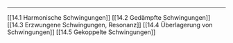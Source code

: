 ***

[[14.1 Harmonische Schwingungen]]
[[14.2 Gedämpfte Schwingungen]]
[[14.3 Erzwungene Schwingungen, Resonanz]]
[[14.4 Überlagerung von Schwingungen]]
[[14.5 Gekoppelte Schwingungen]]

